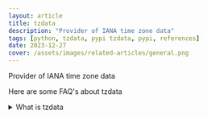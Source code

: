 ```yaml
---
layout: article
title: tzdata
description: "Provider of IANA time zone data"
tags: [python, tzdata, pypi tzdata, pypi, references]
date: 2023-12-27
cover: /assets/images/related-articles/general.png
---
```


Provider of IANA time zone data

Here are some FAQ's about tzdata
<details>
<summary>What is tzdata</summary>
Provider of IANA time zone data
</details>
